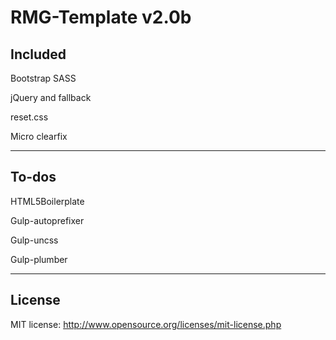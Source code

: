 RMG-Template v2.0b
==================================================

## Included
Bootstrap SASS

jQuery and fallback

reset.css

Micro clearfix

---

## To-dos

HTML5Boilerplate

Gulp-autoprefixer

Gulp-uncss

Gulp-plumber

---

## License
MIT license: http://www.opensource.org/licenses/mit-license.php